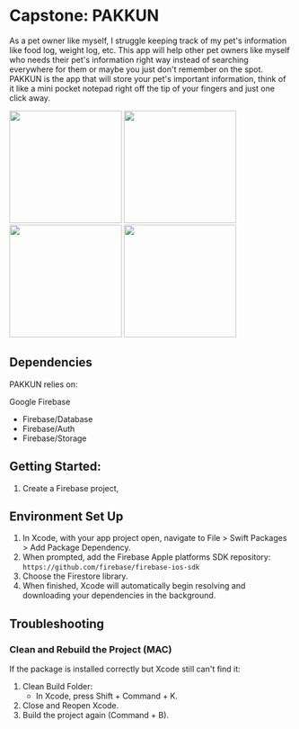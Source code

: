 # Capstone: PAKKUN
As a pet owner like myself, I struggle keeping track of my pet's information like food log, weight log, etc. This app will help other pet owners like myself who needs their pet's information right way instead of searching everywhere for them or maybe you just don't remember on the spot. PAKKUN is the app that will store your pet's important information, think of it like a mini pocket notepad right off the tip of your fingers and just one click away. 

<img src="https://github.com/user-attachments/assets/2c4ff2bd-1ec8-4946-b569-18c9c9ebf944" width="200">
<img src="https://github.com/user-attachments/assets/dc0d69e1-18ec-4807-8535-f2047c0f8fce" width="200">
<img src="https://github.com/user-attachments/assets/154cde8f-cd21-4cdb-a0b2-d60419fb2bb3" width="200">
<img src="https://github.com/user-attachments/assets/2db166d7-5737-4d5a-b8be-2c0478739db6" width="200">

## Dependencies

PAKKUN relies on:

Google Firebase
- Firebase/Database
- Firebase/Auth
- Firebase/Storage

## Getting Started:

1. Create a Firebase project,

## Environment Set Up 

1. In Xcode, with your app project open, navigate to File > Swift Packages > Add Package Dependency.
2. When prompted, add the Firebase Apple platforms SDK repository:
   `https://github.com/firebase/firebase-ios-sdk`
3. Choose the Firestore library.
4. When finished, Xcode will automatically begin resolving and downloading your dependencies in the background.

## Troubleshooting 
### Clean and Rebuild the Project (MAC)
If the package is installed correctly but Xcode still can't find it:

1. Clean Build Folder:
   - In Xcode, press Shift + Command + K.
2. Close and Reopen Xcode.
3. Build the project again (Command + B).
  
